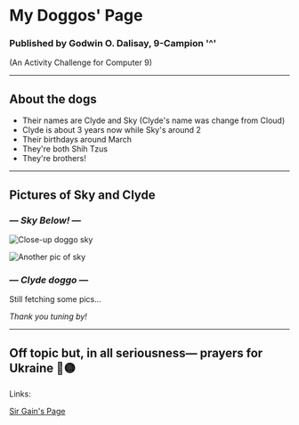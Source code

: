 # **My Doggos' Page**
### Published by Godwin O. Dalisay, 9-Campion '^'
(An Activity Challenge for  Computer 9) 

 
 
---
## About the dogs

- Their names are Clyde and Sky  (Clyde's name was change from Cloud)
- Clyde is about 3 years now while Sky's around 2
- Their birthdays around March
- They're both Shih Tzus
- They're brothers!

---
## Pictures of Sky and Clyde
### *— Sky Below! —*
![Close-up doggo sky](https://user-images.githubusercontent.com/99781454/155653210-2a592fab-eff7-448e-83b3-feb8461ae3f0.jpg)

![Another pic of sky](https://user-images.githubusercontent.com/99781454/155653313-44f4a7a7-381d-40a0-b66d-fab5852549d3.jpg)
### *— Clyde doggo  —*
Still fetching some pics...


*Thank you tuning by!*


---
Off topic but, in all seriousness— prayers for Ukraine 🔵🟡
---

Links:

[Sir Gain's Page](https://www.example.com)
